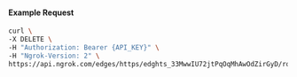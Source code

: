 <!-- Code generated for API Clients. DO NOT EDIT. -->

#### Example Request

```bash
curl \
-X DELETE \
-H "Authorization: Bearer {API_KEY}" \
-H "Ngrok-Version: 2" \
https://api.ngrok.com/edges/https/edghts_33MwwIU72jtPqOqMhAwOdZirGyD/routes/edghtsrt_33MwwFmSbu4gEzdUsDGj4W9JFFx/user_agent_filter
```
